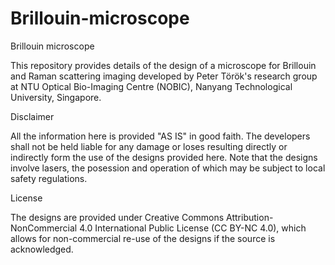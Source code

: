 # Brillouin-microscope

Brillouin microscope

This repository provides details of the design of a microscope for Brillouin and Raman scattering imaging developed by Peter Török's research group at NTU Optical Bio-Imaging Centre (NOBIC), Nanyang Technological University, Singapore.

Disclaimer

All the information here is provided "AS IS" in good faith. The developers shall not be held liable for any damage or loses resulting directly or indirectly form the use of the designs provided here. Note that the designs involve lasers, the posession and operation of which may be subject to local safety regulations.

License

The designs are provided under Creative Commons Attribution-NonCommercial 4.0 International Public License (CC BY-NC 4.0), which allows for non-commercial re-use of the designs if the source is acknowledged.

